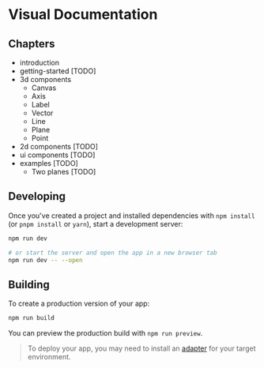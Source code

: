 # Visual Documentation

## Chapters

- introduction
- getting-started [TODO]
- 3d components
  - Canvas
  - Axis
  - Label
  - Vector
  - Line
  - Plane
  - Point
- 2d components [TODO]
- ui components [TODO]
- examples [TODO]
  - Two planes [TODO]

## Developing

Once you've created a project and installed dependencies with `npm install` (or `pnpm install` or `yarn`), start a development server:

```bash
npm run dev

# or start the server and open the app in a new browser tab
npm run dev -- --open
```

## Building

To create a production version of your app:

```bash
npm run build
```

You can preview the production build with `npm run preview`.

> To deploy your app, you may need to install an [adapter](https://kit.svelte.dev/docs/adapters) for your target environment.
